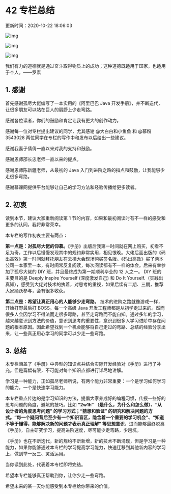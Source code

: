 # 42 专栏总结

更新时间：2020-10-22 18:06:03

![img](http://img1.sycdn.imooc.com/5ec5e7ba0001f7dc06400426.jpg)

![img](http://www.imooc.com/static/img/column/bg-l.png)

![img](http://www.imooc.com/static/img/column/bg-r.png)

我们有力的道德就是通过奋斗取得物质上的成功；这种道德既适用于国家，也适用于个人。——罗素





## 1. 感谢

首先感谢孤尽大佬编写了一本实用的《阿里巴巴 Java 开发手册》，并不断迭代，让很多朋友可以站在巨人的肩膀上少走弯路。

感谢各位读者，你们的鼓励和肯定让我有更大的创作动力。

感谢每一位对专栏提出建议的同学，尤其感谢 @大白白和小鱼鱼 和 @慕粉 3543028 两位同学在专栏的写作中和发布以后给出一些建议。

感谢我妻子倩倩一直以来对我的支持和鼓励。

感谢恩师邵长忠老师一直以来的提点。

感谢恩师陈新疆老师，从最初的 Java 入门到进阶之路的指点和鼓励，让我能够少走很多弯路。

感谢慕课网提供平台能够让自己的学习方法和经验传播给更多读者。



## 2. 初衷

读到本节，建议大家重新阅读第 1 节的内容，如果和最初阅读时有不一样的感受和更多的认同，我将非常荣幸。

本专栏的写作初衷主要有两点：

**第一点是：对孤尽大佬的仰慕。**《手册》出版后我第一时间就在网上购买，初看不足为奇，工作以后慢慢发现其中的规约非常实用，相见恨晚。大佬后面出版的《码出高效》第一时间就拜托朋友在云栖大会现场购买签名版。《码出高效》买了两本公司一本家里一本，有时间常反复阅读，每次阅读都有不一样的体会。后来有幸参加了孤尽大佬的 DIY 班，并且最终成为第一期顺利毕业的 12 人之一。 DIY 班的主要目的是 Deeply Inspire Yourself (深度激发自己) 和 Do It Yourself.（实践出真知），感受到大佬对技术的执着，对思考的重视，如果后续有二期、三期，推荐大家踊跃参与，会有很多收获。

**第二点是：希望让真正用心的人能够少走弯路。** 技术的进阶之路就像游戏一样，开始打野最后打 BOSS。每一个高级 Java 开发工程师都是从初学走过来的。然而很多人会因学习不得法而走很多弯路，甚至走弯路而不能自知。通过多年的学习，越来越意识到方法的价值，意识到思考的重要性，意识到很多人学习进阶中存在问题的根本原因。因此希望找到一个机会能够将自己走过的弯路、总结的经验分享出来，让一些真正用心学习的同学可以少走一些弯路。



## 3. 总结

本专栏涵盖了《手册》中典型的知识点并结合实际开发经验对《手册》进行了补充。但是篇幅有限，不可能对每个知识点都进行详尽地讲解。

学习是一种能力，正如孤尽老师所说，有两个能力非常重要：一个是学习如何学习的能力，一个是快速学习能力。

本专栏重点传达的是学习知识的方法，提倡大家养成好的编程习惯，传授一些好的思考问题的角度，避坑的技巧。比如 **“2w1h” （是什么，为什么和怎么做）、“从设计者的角度思考问题” 的学习方式；“猜想和验证” 的研究和解决问题的方式。“每一个疑问背后至少有一个知识盲区，隐含着一个重要的学习机会”、“知道不等于懂得，能够解决新的问题才表示真正理解” 等思想意识**，进而能够最终脱离《手册》，自主研究学习，提高进阶速度，尽可能少走弯路，少趟坑。

《手册》也在不断迭代，新的规约不断新增，新的技术不断涌现，但是学习是一种能力，如果你能够通过本专栏的学习提高学习能力，快速迁移到其他新内容的学习上，做到举一反三、灵活运用。

当你读到此处，代表着本专栏即将完结。

希望本专栏能够真正帮助到你，让你少走一些弯路。

希望未来的某一天你能感受到本专栏给你带来的价值。
